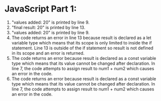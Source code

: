 # JavaScript Part 1:
1. "values added: 20" is printed by line 9.
2. "final result: 20" is printed by line 13.
3. "values added: 20" is printed by line 9.
4. The code returns an error in line 13 because result is declared as a let variable type which means that its scope is only limited to inside the if statement. Line 13 is outside of the if statement so result is not defined in its scope and an error is returned.
5. The code returns an error because result is declared as a const variable type which means that its value cannot be changed after declaration. In line 7, the code attempts to assign result to num1 + num2 which causes an error in the code.
6. The code returns an error because result is declared as a const variable type which means that its value cannot be changed after declaration. In line 7, the code attempts to assign result to num1 + num2 which causes an error in the code.
